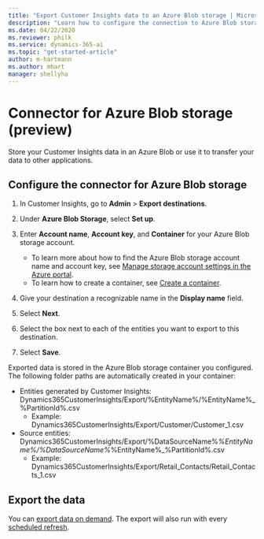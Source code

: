 ```yaml
---
title: "Export Customer Insights data to an Azure Blob storage | Microsoft Docs"
description: "Learn how to configure the connection to Azure Blob storage."
ms.date: 04/22/2020
ms.reviewer: philk
ms.service: dynamics-365-ai
ms.topic: "get-started-article"
author: m-hartmann
ms.author: mhart
manager: shellyha
---
```


# Connector for Azure Blob storage (preview)

Store your Customer Insights data in an Azure Blob or use it to transfer your data to other applications.

## Configure the connector for Azure Blob storage

1. In Customer Insights, go to **Admin** > **Export destinations**.

1. Under **Azure Blob Storage**, select **Set up**.

1. Enter **Account name**, **Account key**, and **Container** for your Azure Blob storage account.
    - To learn more about how to find the Azure Blob storage account name and account key, see [Manage storage account settings in the Azure portal](https://docs.microsoft.com/azure/storage/common/storage-account-manage).
    - To learn how to create a container, see [Create a container](https://docs.microsoft.com/azure/storage/blobs/storage-quickstart-blobs-portal#create-a-container).

1. Give your destination a recognizable name in the **Display name** field.

1. Select **Next**.

1. Select the box next to each of the entities you want to export to this destination.

1. Select **Save**.

Exported data is stored in the Azure Blob storage container you configured. The following folder paths are automatically created in your container:

- Entities generated by Customer Insights: Dynamics365CustomerInsights/Export/%EntityName%/%EntityName%_%PartitionId%.csv
  - Example: Dynamics365CustomerInsights/Export/Customer/Customer_1.csv
- Source entities: Dynamics365CustomerInsights/Export/%DataSourceName%_%EntityName%/%DataSourceName%_%EntityName%_%PartitionId%.csv
  - Example: Dynamics365CustomerInsights/Export/Retail_Contacts/Retail_Contacts_1.csv

## Export the data

You can [export data on demand](export-destinations.md). The export will also run with every [scheduled refresh](pm-settings.md#schedule-tab).
